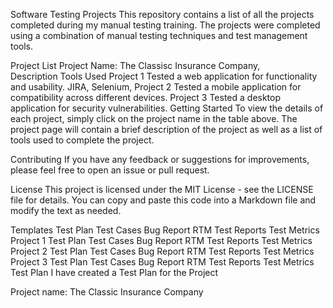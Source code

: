 Software Testing Projects
This repository contains a list of all the projects completed during my manual testing training. The projects were completed using a combination of manual testing techniques and test management tools.

Project List
Project Name: The Classisc Insurance Company,	
Description	Tools Used
Project 1	Tested a web application for functionality and usability.	JIRA, Selenium, 
Project 2	Tested a mobile application for compatibility across different devices.
Project 3	Tested a desktop application for security vulnerabilities.
Getting Started
To view the details of each project, simply click on the project name in the table above. The project page will contain a brief description of the project as well as a list of tools used to complete the project.

Contributing
If you have any feedback or suggestions for improvements, please feel free to open an issue or pull request.

License
This project is licensed under the MIT License - see the LICENSE file for details. You can copy and paste this code into a Markdown file and modify the text as needed.

Templates
Test Plan
Test Cases
Bug Report
RTM
Test Reports
Test Metrics
Project 1
Test Plan
Test Cases
Bug Report
RTM
Test Reports
Test Metrics
Project 2
Test Plan
Test Cases
Bug Report
RTM
Test Reports
Test Metrics
Project 3
Test Plan
Test Cases
Bug Report
RTM
Test Reports
Test Metrics
Test Plan I have created a Test Plan for the Project

Project name: The Classic Insurance Company
